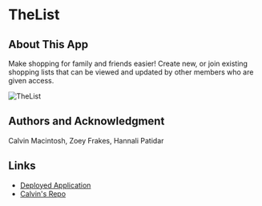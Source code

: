 # TheList

## About This App

Make shopping for family and friends easier! Create new, or join existing shopping lists that can be viewed and updated by other members who are given access.

![TheList](https://user-images.githubusercontent.com/54246740/83572156-08383480-a4f7-11ea-8fa8-76269fadf447.JPG)

## Authors and Acknowledgment
Calvin Macintosh, Zoey Frakes, Hannali Patidar

## Links
* [Deployed Application](https://thelist-checkitout.herokuapp.com/)
* [Calvin's Repo](https://github.com/Calvinmac633)
